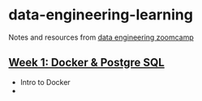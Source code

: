 # data-engineering-learning
Notes and resources from [data engineering zoomcamp](https://github.com/DataTalksClub/data-engineering-zoomcamp)

## [Week 1: Docker & Postgre SQL](https://github.com/spaceman03/data-engineering-learning/tree/main/1-docker-terraform)

- Intro to Docker
- 
